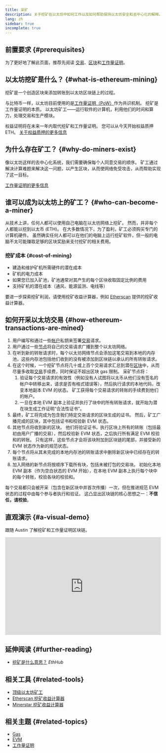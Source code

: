 ```yaml
---
title: 采矿
description: 关于挖矿在以太坊中如何工作以及如何帮助保持以太坊安全和去中心化的解释。
lang: zh
sidebar: true
incomplete: true
---
```


## 前置要求 {#prerequisites}

为了更好地了解此页面，推荐先阅读 [交易](/developers/docs/transactions/)、[区块](/developers/docs/blocks/)和[工作量证明](/developers/docs/consensus-mechanisms/pow/)。

## 以太坊挖矿是什么？ {#what-is-ethereum-mining}

挖矿是一个创造区块来添加转账到以太坊区块链上的过程。

与比特币一样，以太坊目前使用的是[工作量证明（PoW）](/developers/docs/consensus-mechanisms/pow/)作为共识机制。 挖矿是工作量证明的本质。 以太坊矿工――运行软件的计算机，利用他们的时间和算力，处理交易和生产模块。

<InfoBanner emoji=":wave:">
   权益证明将在未来一年内取代挖矿和工作量证明。 您可以从今天开始权益质押 ETH。 <a href="/eth2/staking/">关于权益质押的更多信息</a>    
</InfoBanner>

## 为什么存在矿工？ {#why-do-miners-exist}

像以太坊这样的去中心化系统，我们需要确保每个人同意交易的顺序。 矿工通过解决计算难题来解决这一问题，以产生区块，从而使网络免受攻击，从而帮助实现了这一目标。

[工作量证明的更多信息](/developers/docs/consensus-mechanisms/pow/)

## 谁可以成为以太坊上的矿工？ {#who-can-become-a-miner}

从技术上讲，任何人都可以使用自己电脑在以太坊网络上挖矿。 然而，并非每个人都能以挖到以太币 (ETH)。 在大多数情况下，为了盈利，矿工必须购买专门的计算机硬件。 虽然确实任何人都可以在他们的电脑上运行挖矿软件，但一般的电脑不太可能赚取足够的区块奖励来支付挖矿的相关费用。

### 挖矿成本 {#cost-of-mining}

- 建造和维护矿机所需硬件的潜在成本
- 矿机的电力成本
- 如果您已加入矿池，矿池通常对其产生的每个区块收取固定比例的费用
- 支持矿机的潜在成本（通风、能源监测、电线等）

要进一步探索挖矿利润，请使用挖矿收益计算器，例如 [Etherscan](https://etherscan.io/ether-mining-calculator) 提供的挖矿收益计算器。

## 如何开采以太坊交易 {#how-ethereum-transactions-are-mined}

1. 用户编写和通过一些[帐户](/developers/docs/accounts/)私钥来签署[交易](/developers/docs/transactions/)请求。
2. 用户通过一些[节点](/developers/docs/nodes-and-clients/)将自己的交易请求广播到整个以太坊网络。
3. 在听到新的转账请求时，每个以太坊网络节点会添加这笔交易到本地的内存池，这些内存池包括他们收到的没有被添加到区块链以承认的所有转账请求。
4. 在这个时候，一个挖矿节点将几十或上百个交易请求汇总到潜在[区块](/developers/docs/blocks/)中，从而尽量多收取[交易](/developers/docs/gas/)手续费，同时保证不超出区块 gas 限制。 采矿节点将：
   1. 验证每个交易请求的有效性（例如没有人试图将以太币从他们没有签名的帐户中转移出来，请求是否有格式错误等），然后执行请求的本地代码，改变本地副本 EVM 的状态。 矿工获得每个交易请求的转账的手续费到他们的帐户。
   2. 一旦在本地 EVM 副本上验证并执行了块中的所有转账请求，就开始为潜在块生成工作证明“合法性证书”。
5. 最终，矿工将完成为包含我们特定交易请求的区块生成的证书。 然后，矿工广播完成的区块，其中包括证书和校验新 EVM 状态。
6. 其他节点将收到新的区块。 他们将验证证书，执行区块上所有的转账（包括最初由用户广播的交易），然后校验新 EVM 状态，之后执行所有满足 EVM 校验和的转账。 只有这样，这些节点才会将该块附加到区块链的尾部，并接受新的 EVM 状态作为新的规范状态。
7. 每个节点将从其未完成的本地内存池的转账请求中删除新区块中已经存在的转账请求。
8. 加入网络的新节点将按顺序下载所有块，包括未被打包的交易块。 初始化本地 EVM 副本（作为空白状态的 EVM 开始），在本地 EVM 副本上执行每个块中的每个转账，校验各块的校验和。

每个交易都只会被开采（包含在新区块中并首次传播）一次，但在推进规范 EVM 状态的过程中由每个参与者执行和验证。 这凸显出区块链的核心思想之一：**不信任，请校验**。

## 直观演示 {#a-visual-demo}

跟随 Austin 了解挖矿和工作量证明区块链。

<iframe width="100%" height="315" src="https://www.youtube.com/embed/zcX7OJ-L8XQ" frameborder="0" allow="accelerometer; autoplay; clipboard-write; encrypted-media; gyroscope; picture-in-picture" allowfullscreen mark="crwd-mark"></iframe>

## 延伸阅读 {#further-reading}

- [挖矿是什么意思？](https://docs.ethhub.io/using-ethereum/mining/) _EthHub_

## 相关工具 {#related-tools}

- [顶级以太坊矿工](https://etherscan.io/stat/miner?range=7&blocktype=blocks)
- [Etherscan 挖矿收益计算器](https://etherscan.io/ether-mining-calculator)
- [Minerstar 挖矿收益计算器](https://minerstat.com/coin/ETH)

## 相关主题 {#related-topics}

- [Gas](/developers/docs/gas/)
- [EVM](/developers/docs/evm/)
- [工作量证明](/developers/docs/consensus-mechanisms/pow/)
